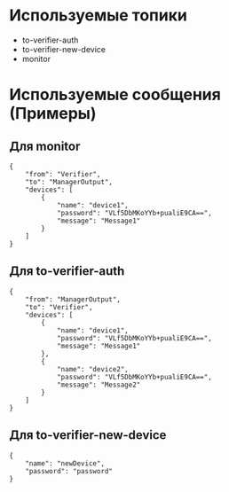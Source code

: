 # Используемые топики
* to-verifier-auth
* to-verifier-new-device
* monitor

# Используемые сообщения (Примеры)
## Для monitor 
```
{
	"from": "Verifier",
	"to": "ManagerOutput",
	"devices": [
		{
			"name": "device1",
			"password": "VLf5DbMKoYYb+pualiE9CA==",
			"message": "Message1"
		}
	]
}
```

## Для to-verifier-auth

```
{
	"from": "ManagerOutput",
	"to": "Verifier",
	"devices": [
		{
			"name": "device1",
			"password": "VLf5DbMKoYYb+pualiE9CA==",
			"message": "Message1"
		},
		{
			"name": "device2",
			"password": "VLf5DbMKoYYb+pualiE9CA==",
			"message": "Message2"
		}
	]
}
```

## Для to-verifier-new-device

```
{
	"name": "newDevice",
	"password": "password"
}
```
